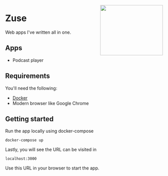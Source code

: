 <a href='https://github.com/jkrclaro/zuse'><img src='https://github.com/jkrclaro/zuse/blob/master/frontend/public/logo-circle.png' align='right' width='200' height='160' /></a>

# Zuse

Web apps I've written all in one.

## Apps
- Podcast player

## Requirements

You'll need the following:

- [Docker](https://www.docker.com/)
- Modern browser like Google Chrome


## Getting started

Run the app locally using docker-compose

```sh-session
docker-compose up
```

Lastly, you will see the URL can be visited in

```
localhost:3000
```

Use this URL in your browser to start the app.